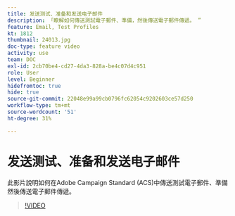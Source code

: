 ```yaml
---
title: 发送测试、准备和发送电子邮件
description: 「瞭解如何傳送測試電子郵件、準備，然後傳送電子郵件傳遞。 ”
feature: Email, Test Profiles
kt: 1812
thumbnail: 24013.jpg
doc-type: feature video
activity: use
team: DOC
exl-id: 2cb70be4-cd27-4da3-828a-be4c07d4c951
role: User
level: Beginner
hidefromtoc: true
hide: true
source-git-commit: 22048e99a99cb0796fc62054c9202603ce57d250
workflow-type: tm+mt
source-wordcount: '51'
ht-degree: 31%

---
```


# 发送测试、准备和发送电子邮件

此影片說明如何在Adobe Campaign Standard (ACS)中傳送測試電子郵件、準備然後傳送電子郵件傳遞。

>[!VIDEO](https://video.tv.adobe.com/v/24013/)
